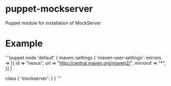 # puppet-mockserver
Puppet module for installation of MockServer

# Example
'''puppet
node 'default' {
  maven::settings { 'maven-user-settings':
    mirrors => [{
      id => "nexus",
      url => "http://central.maven.org/maven2/",
      mirrorof => "*",
    }]
  }

  class { 'mockserver':
  }
}
'''
